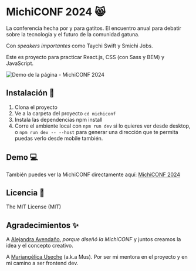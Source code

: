 # MichiCONF 2024 😸

La conferencia hecha por y para gatitos. El encuentro anual para debatir sobre la tecnología y el futuro de la comunidad gatuna.

Con *speakers importantes* como Taychi Swift y Smichi Jobs.

Este es proyecto para practicar React.js, CSS (con Sass y BEM) y JavaScript.

![Demo de la página - MichiCONF 2024](https://github.com/user-attachments/assets/a388ba93-f120-4f54-af6e-8a238190ee27)

## Instalación 🔨
1. Clona el proyecto
2. Ve a la carpeta del proyecto `cd michiconf`
3. Instala las dependencias npm install
4. Corre el ambiente local con `npm run dev` si lo quieres ver desde desktop, o `npm run dev -- --host` para generar una dirección que te permita puedas verlo desde mobile también.

## Demo 💻
También puedes ver la MichiCONF directamente aquí: [MichiCONF 2024](https://michiconf.netlify.app/)

## Licencia 🔑
The MIT License (MIT)

## Agradecimientos ✨
A [Alejandra Avendaño](https://www.linkedin.com/in/alejandragao/), *porque diseñó la MichiCONF* y juntos creamos la idea y el concepto creativo.

A [Mariangélica Useche](https://github.com/musartedev) (a.k.a Mus). Por ser mi mentora en el proyecto y en mi camino a ser frontend dev.